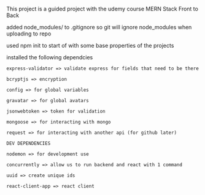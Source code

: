 This project is a guided project with the udemy course MERN Stack Front to Back

added node_modules/ to .gitignore 
    so git will ignore node_modules when uploading to repo

used 
npm init 
    to start of with some base properties of the projects

installed the following dependcies

    express-validator => validate express for fields that need to be there

    bcryptjs => encryption

    config => for global variables

    gravatar => for global avatars

    jsonwebtoken => token for validation

    mongoose => for interacting with mongo

    request => for interacting with another api (for github later)

    DEV DEPENDENCIES

    nodemon => for development use

    concurrently => allow us to run backend and react with 1 command

    uuid => create unique ids

    react-client-app => react client


